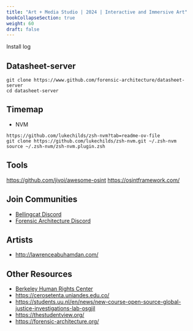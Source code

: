 ```yaml
---
title: "Art + Media Studio | 2024 | Interactive and Immersive Art"
bookCollapseSection: true
weight: 60
draft: false
---
```


Install log

## Datasheet-server

```
git clone https://www.github.com/forensic-architecture/datasheet-server
cd datasheet-server
```

## Timemap

- NVM

```
https://github.com/lukechilds/zsh-nvm?tab=readme-ov-file
git clone https://github.com/lukechilds/zsh-nvm.git ~/.zsh-nvm
source ~/.zsh-nvm/zsh-nvm.plugin.zsh
```

## Tools

https://github.com/jivoi/awesome-osint
https://osintframework.com/

## Join Communities

- [Bellingcat Discord](https://discord.gg/bellingcat)
- [Forensic Architecture Discord](https://discord.gg/Vy34Ndw)

## Artists
- http://lawrenceabuhamdan.com/

## Other Resources

- [Berkeley Human Rights Center](https://humanrights.berkeley.edu/)
- https://cerosetenta.uniandes.edu.co/
- https://students.uu.nl/en/news/new-course-open-source-global-justice-investigations-lab-osgjil
- https://thestudentview.org/
- https://forensic-architecture.org/